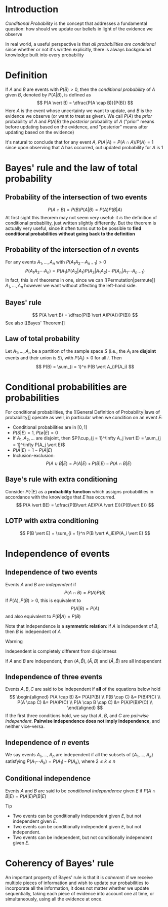 # Introduction
*Conditional Probability* is the concept that addresses a fundamental question: how should we update our beliefs in light of the evidence we observe

In real world, a useful perspective is that *all probabilities are conditional* since whether or not it's written explicitly, there is always background knowledge built into every probability

# Definition
If $A$ and $B$ are events with $P(B)>0$, then the *conditional probability* of $A$ given $B$, denoted by $P(A \vert B)$, is defined as 
$$
P(A \vert B) = \dfrac{P(A \cap B)}{P(B)}
$$
Here $A$ is the event whose uncertainty we want to update, and $B$ is the evidence we observe (or want to treat as given). We call $P(A)$ the *prior* probability of $A$ and $P(A \vert B)$ the *posterior* probability of $A$ ("prior" means before updating based on the evidence, and "posterior" means after updating based on the evidence)

It's natural to conclude that for any event $A$, $P(A \vert A) = P(A \cap A) / P(A) = 1$ since upon observing that $A$ has occurred, out updated probability for $A$ is $1$

# Bayes' rule and the law of total probability
## Probability of the intersection of two events
$$
P (A \cap B) = P(B)P(A \vert B)=P(A)P(B \vert A)
$$
At first sight this theorem may not seem very useful: it *is* the definition of conditional probability, just written slightly differently. But the theorem is actually very useful, since it often turns out to be possible to **find conditional probabilities without going back to the definition**
## Probability of the intersection of $n$ events
For any events $A_1, \ldots ,A_n$ with $P(A_1A_2 \cdots A_{n-1}) > 0$
$$
P(A_1A_2 \cdots A_n) = P(A_1)P(A_2 \vert A_1)P(A_3 \vert A_1 A_2) \cdots P(A_n \vert A_1 \cdots A_{n-1})
$$
In fact, this is $n!$ theorems in one, since we can [[Permutation|permute]] $A_1, \ldots ,A_n$ however we want without affecting the left-hand side.

## Bayes' rule
$$
P(A \vert B) = \dfrac{P(B \vert A)P(A)}{P(B)}
$$
See also [[Bayes' Theorem]]

## Law of total probability
Let $A_1, \ldots ,A_n$ be a partition of the sample space $S$ (i.e., the $A_i$ are **disjoint** events and their union is $S$), with $P(A_i)>0$ for all $i$. Then
$$
P(B) = \sum_{i = 1}^n P(B \vert A_i)P(A_i)
$$
# Conditional probabilities are probabilities
For conditional probabilities, the [[General Definition of Probability|laws of probability]] operate as well, in particular when we condition on an event $E$:
- Conditional probabilities are in $[0,1]$
- $P(S \vert E) = 1, \ P(\emptyset \vert E) = 0$
- If $A_1, A_2, \ldots$ are disjoint, then $P(\cup_{j = 1}^\infty A_j \vert E) = \sum_{j = 1}^\infty P(A_j \vert E)$
- $P(\bar{A} \vert E) = 1 - P(A \vert E)$
- Inclusion-exclusion:
$$
P(A \cup B \vert E) = P(A \vert E) + P(B \vert E) - P(A \cap B \vert E)
$$
## Baye's rule with extra conditioning
Consider $P(\cdot|E)$ as a **probability function** which assigns probabilities in accordance with the knowledge that $E$ has occurred.
$$
P(A \vert BE)  = \dfrac{P(B\vert AE)P(A \vert E)}{P(B\vert E)}
$$
## LOTP with extra conditioning
$$
P(B \vert E) = \sum_{i = 1}^n P(B \vert A_iE)P(A_i \vert E)
$$
# Independence of events
## Independence of two events
Events $A$ and $B$ are *independent* if 
$$
P(A \cap B) = P(A) P(B)
$$
If $P(A),P(B) > 0$, this is equivalent to 
$$
P(A \vert B) = P(A)
$$
and also equivalent to $P(B \vert A) = P(B)$

Note that independence is a **symmetric relation**: if $A$ is independent of $B$, then $B$ is independent of $A$
> [!Warning]
> Independent is completely different from disjointness

If $A$ and $B$ are independent, then $(A, \bar{B}), (\bar{A},B)$ and $(\bar{A},\bar{B})$ are all independent

## Independence of three events
Events $A, B, C$ are said to be independent if **all** of the equations below hold
$$
\begin{aligned}
P(A \cap B) &= P(A)P(B) \\
P(B \cap C) &= P(B)P(C) \\
P(A \cap C) &= P(A)P(C) \\
P(A \cap B \cap C) &= P(A)P(B)P(C) \\
\end{aligned}
$$
If the first three conditions hold, we say that $A$, $B$, and $C$ are *pairwise independent*. **Pairwise independence does not imply independence**, and neither vice-versa.

## Independence of $n$ events
We say events $A_1, \ldots ,A_n$ are independent if all the subsets of $\left\{ A_1, \ldots ,A_k \right\}$ satisfying $P(A_1\cdots A_k)=P(A_1) \cdots P(A_k)$, where $2 \leq k \leq n$

## Conditional independence
Events $A$ and $B$ are said to be *conditional independence* given $E$ if $P(A \cap B \vert E) = P(A \vert E)P(B \vert E)$

> [!Tip]
> - Two events can be conditionally independent given $E$, but not independent given $\bar{E}$. 
> - Two events can be conditionally independent given $E$, but not independent. 
> - Two events can be independent, but not conditionally independent given $E$.

# Coherency of Bayes' rule
An important property of Bayes' rule is that it is *coherent*: if we receive multiple pieces of information and wish to update our probabilities to incorporate all the information, it does not matter whether we update sequentially, taking each piece of evidence into account one at time, or simultaneously, using all the evidence at once.



